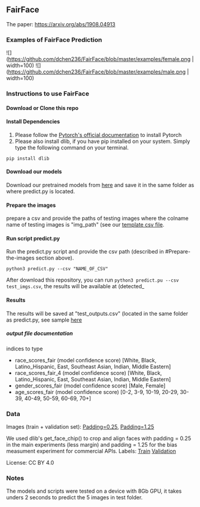 ## FairFace

The paper: https://arxiv.org/abs/1908.04913

### Examples of FairFace Prediction
![](https://github.com/dchen236/FairFace/blob/master/examples/female.png | width=100)
![](https://github.com/dchen236/FairFace/blob/master/examples/male.png | width=100)

### Instructions to use FairFace

#### Download or Clone this repo

#### Install Dependencies
1. Please follow the [Pytorch's official documentation](https://pytorch.org/get-started/locally/) to install Pytorch
2. Please also install dlib, if you have pip installed on your system. Simply type the following command on your terminal.

```
pip install dlib
```

#### Download our models
Download our pretrained models from [here](https://drive.google.com/file/d/1SSfZLl-KoOkK_51cnk9S-Lm55g18mBX7/view?usp=sharing) and save it in the same folder as where predict.py is located. 

#### Prepare the images
prepare a csv and provide the paths of testing images where the colname name of testing images is "img_path" (see our [template csv file](https://github.com/dchen236/FairFace/blob/master/test_imgs.csv).


#### Run script predict.py
Run the predict.py script and provide the csv path (described in #Prepare-the-images section above).
```
python3 predict.py --csv "NAME_OF_CSV"
```
After download this repository, you can run `python3 predict.pu --csv test_imgs.csv`, the results will be available at (detected_
#### Results
The results will be saved at "test_outputs.csv" (located in the same folder as predict.py, see sample [here](https://github.com/dchen236/FairFace/blob/master/test_outputs.csv)

##### output file documentation
indices to type
- race_scores_fair (model confidence score)   [White, Black, Latino_Hispanic, East, Southeast Asian, Indian, Middle Eastern]
- race_scores_fair_4 (model confidence score) [White, Black, Latino_Hispanic, East, Southeast Asian, Indian, Middle Eastern]
- gender_scores_fair (model confidence score) [Male, Female]
- age_scores_fair (model confidence score)    [0-2, 3-9, 10-19, 20-29, 30-39, 40-49, 50-59, 60-69, 70+]

### Data
Images (train + validation set): [Padding=0.25](https://drive.google.com/file/d/1Z1RqRo0_JiavaZw2yzZG6WETdZQ8qX86/view), [Padding=1.25](https://drive.google.com/file/d/1g7qNOZz9wC7OfOhcPqH1EZ5bk1UFGmlL/view)

We used dlib's get_face_chip() to crop and align faces with padding = 0.25 in the main experiments (less margin) and padding = 1.25 for the bias measument experiment for commercial APIs.
Labels: [Train](https://drive.google.com/file/d/1i1L3Yqwaio7YSOCj7ftgk8ZZchPG7dmH/view) [Validation](https://drive.google.com/file/d/1wOdja-ezstMEp81tX1a-EYkFebev4h7D/view)

License: CC BY 4.0

### Notes
The models and scripts were tested on a device with 8Gb GPU, it takes unders 2 seconds to predict the 5 images in test folder.
